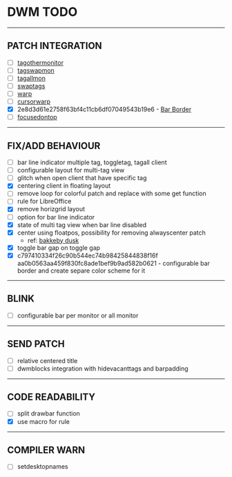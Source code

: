 # DWM TODO

---

## PATCH INTEGRATION

- [ ] [tagothermonitor](https://dwm.suckless.org/patches/tagothermonitor/)
- [ ] [tagswapmon](https://github.com/bakkeby/patches/wiki/tagswapmon)
- [ ] [tagallmon](https://github.com/bakkeby/patches/wiki/tagallmon)
- [ ] [swaptags](https://dwm.suckless.org/patches/swaptags)
- [ ] [warp](https://dwm.suckless.org/patches/warp)
- [ ] [cursorwarp](https://dwm.suckless.org/patches/cursorwarp)
- [x] 2e8d3d61e2758f63bf4c11cb6df07049543b19e6 - [Bar Border](https://codemadness.org/paste/dwm-border-bar.patch)
- [ ] [focusedontop](https://github.com/bakkeby/patches/commit/cf9ea5e)

---

## FIX/ADD BEHAVIOUR

- [ ] bar line indicator multiple tag, toggletag, tagall client
- [ ] configurable layout for multi-tag view
- [ ] glitch when open client that have specific tag
- [x] centering client in floating layout
- [ ] remove loop for colorful patch and replace with some get function
- [ ] rule for LibreOffice
- [x] remove horizgrid layout
- [ ] option for bar line indicator
- [x] state of multi tag view when bar line disabled
- [x] center using floatpos, possibility for removing alwayscenter patch
  - ref: [bakkeby dusk](https://github.com/bakkeby/dusk/commit/cd0eeb8)
- [x] toggle bar gap on toggle gap
- [x] c797410334f26c90b544ec74b98425844838f16f aa0b0563aa459f830fc8ade1bef9b9ad582b0621 - configurable bar border and create separe color scheme for it

---

## BLINK

- [ ] configurable bar per monitor or all monitor

---

## SEND PATCH

- [ ] relative centered title
- [ ] dwmblocks integration with hidevacanttags and barpadding

---

## CODE READABILITY

- [ ] split drawbar function
- [x] use macro for rule

---

## COMPILER WARN

- [ ] setdesktopnames
